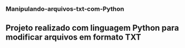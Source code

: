 ### Manipulando-arquivos-txt-com-Python

## Projeto realizado com linguagem Python para modificar arquivos em formato TXT
